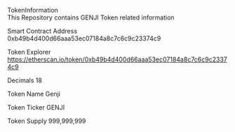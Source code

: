 TokenInformation<br>
This Repository contains GENJI Token related information

Smart Contract Address
0xb49b4d400d66aaa53ec07184a8c7c6c9c23374c9

Token Explorer
https://etherscan.io/token/0xb49b4d400d66aaa53ec07184a8c7c6c9c23374c9

Decimals
18

Token Name
Genji

Token Ticker
GENJI

Token Supply
999,999,999
